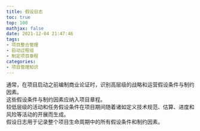 ```yaml
---
title: 假设日志
toc: true
top: 100
mathjax: false
date: 2021-12-04 21:47:46
tags:
- 项目整合管理
- 启动过程组
- 制定项目章程
categories:
- 项目管理知识
---
```

通常，在项目启动之前编制商业论证时，识别高层级的战略和运营假设条件与制约因素。  
这些假设条件与制约因素应纳入项目章程。  
较低层级的活动和任务假设条件在项目期间随着诸如定义技术规范、估算、进度和风险等活动的开展而生成。  
假设日志用于记录整个项目生命周期中的所有假设条件和制约因素。
